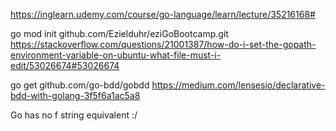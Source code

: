 https://inglearn.udemy.com/course/go-language/learn/lecture/35216168#


go mod init github.com/Ezielduhr/eziGoBootcamp.git
https://stackoverflow.com/questions/21001387/how-do-i-set-the-gopath-environment-variable-on-ubuntu-what-file-must-i-edit/53026674#53026674


go get github.com/go-bdd/gobdd
https://medium.com/lensesio/declarative-bdd-with-golang-3f5f6a1ac5a8


Go has no f string equivalent :/
